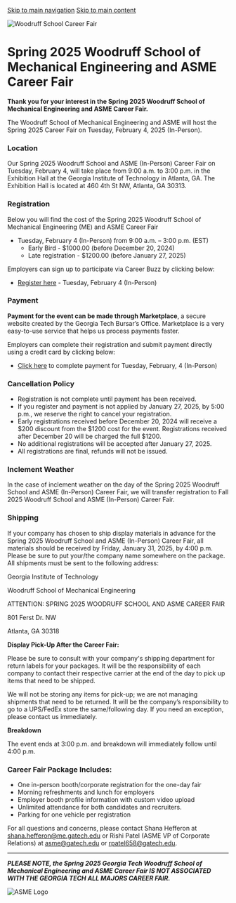[Skip to main navigation](https://www.me.gatech.edu/CareerFair#main-navigation) [Skip to main content](https://www.me.gatech.edu/CareerFair#main-content)

![Woodruff School Career Fair](https://www.me.gatech.edu/sites/default/files/2024-11/ASME%20Electronic%20Graphic%20%281460x830%29%20.png)

# Spring 2025 Woodruff School of Mechanical Engineering and ASME Career Fair

**Thank you for your interest in the Spring 2025 Woodruff School of Mechanical Engineering and ASME Career Fair.**

The Woodruff School of Mechanical Engineering and ASME will host the Spring 2025 Career Fair on Tuesday, February 4, 2025 (In-Person).

### **Location**

Our Spring 2025 Woodruff School and ASME (In-Person) Career Fair on Tuesday, February 4, will take place from 9:00 a.m. to 3:00 p.m. in the Exhibition Hall at the Georgia Institute of Technology in Atlanta, GA. The Exhibition Hall is located at 460 4th St NW, Atlanta, GA 30313.

### **Registration**

Below you will find the cost of the Spring 2025 Woodruff School of Mechanical Engineering (ME) and ASME Career Fair

- Tuesday, February 4 (In-Person) from 9:00 a.m. – 3:00 p.m. (EST)
  - Early Bird - $1000.00 (before December 20, 2024)
  - Late registration - $1200.00 (before January 27, 2025)

Employers can sign up to participate via Career Buzz by clicking below:

- [Register here](https://gatech-csm.symplicity.com/events/fa5d4d9924e0ce894f74b9895d18f071/overview) - Tuesday, February 4 (In-Person)

### **Payment**

**Payment for the event can be made through Marketplace**, a secure website created by the Georgia Tech Bursar’s Office. Marketplace is a very easy-to-use service that helps us process payments faster.

Employers can complete their registration and submit payment directly using a credit card by clicking below:

- [Click here](https://epay.gatech.edu/C20793_ustores/web/store_main.jsp?STOREID=493) to complete payment for Tuesday, February, 4 (In-Person)

### **Cancellation Policy**

- Registration is not complete until payment has been received.
- If you register and payment is not applied by January 27, 2025, by 5:00 p.m., we reserve the right to cancel your registration.
- Early registrations received before December 20, 2024 will receive a $200 discount from the $1200 cost for the event. Registrations received after December 20 will be charged the full $1200.
- No additional registrations will be accepted after January 27, 2025.
- All registrations are final, refunds will not be issued.

### **Inclement Weather**

In the case of inclement weather on the day of the Spring 2025 Woodruff School and ASME (In-Person) Career Fair, we will transfer registration to Fall 2025 Woodruff School and ASME (In-Person) Career Fair.

### Shipping

If your company has chosen to ship display materials in advance for the Spring 2025 Woodruff School and ASME (In-Person) Career Fair, all materials should be received by Friday, January 31, 2025, by 4:00 p.m. Please be sure to put your/the company name somewhere on the package. All shipments must be sent to the following address:

Georgia Institute of Technology

Woodruff School of Mechanical Engineering

ATTENTION: SPRING 2025 WOODRUFF SCHOOL AND ASME CAREER FAIR

801 Ferst Dr. NW

Atlanta, GA 30318

**Display Pick-Up After the Career Fair:**

Please be sure to consult with your company's shipping department for return labels for your packages. It will be the responsibility of each company to contact their respective carrier at the end of the day to pick up items that need to be shipped.

We will not be storing any items for pick-up; we are not managing shipments that need to be returned. It will be the company’s responsibility to go to a UPS/FedEx store the same/following day. If you need an exception, please contact us immediately.

**Breakdown**

The event ends at 3:00 p.m. and breakdown will immediately follow until 4:00 p.m.

### **Career Fair Package Includes:**

- One in-person booth/corporate registration for the one-day fair
- Morning refreshments and lunch for employers
- Employer booth profile information with custom video upload
- Unlimited attendance for both candidates and recruiters.
- Parking for one vehicle per registration

For all questions and concerns, please contact Shana Hefferon at [shana.hefferon@me.gatech.edu](mailto:shana.hefferon@me.gatech.edu) or Rishi Patel (ASME VP of Corporate Relations) at [asme@gatech.edu](mailto:asme@gatech.edu) or [rpatel658@gatech.edu](mailto:rpatel658@gatech.edu).

* * *

**_PLEASE NOTE, the Spring 2025 Georgia Tech Woodruff School of Mechanical Engineering and ASME Career Fair IS NOT ASSOCIATED WITH THE GEORGIA TECH ALL MAJORS CAREER FAIR._**

![ASME Logo](https://www.me.gatech.edu/sites/default/files/inline-images/ASME%20Logoweb.png)